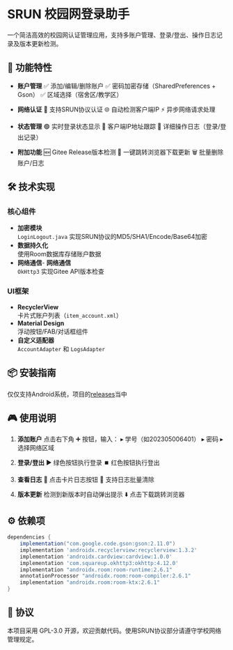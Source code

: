 # SRUN 校园网登录助手

一个简洁高效的校园网认证管理应用，支持多账户管理、登录/登出、操作日志记录及版本更新检测。

## 📱 功能特性

- **账户管理**
  ✅ 添加/编辑/删除账户
  ✅ 密码加密存储（SharedPreferences + Gson）
  ✅ 区域选择（宿舍区/教学区）

- **网络认证**
  🔑 支持SRUN协议认证
  🌐 自动检测客户端IP
  ⚡ 异步网络请求处理

- **状态管理**
  🟢 实时登录状态显示
  📶 客户端IP地址跟踪
  📜 详细操作日志（登录/登出记录）

- **附加功能**
  🆕 Gitee Release版本检测
  🚀 一键跳转浏览器下载更新
  🗑️ 批量删除账户/日志

## 🛠️ 技术实现

### 核心组件
- **加密模块**  
  `LoginLogout.java` 实现SRUN协议的MD5/SHA1/Encode/Base64加密
- **数据持久化**  
使用Room数据库存储账户数据
- **网络通信**- **网络通信**  
  `OkHttp3` 实现Gitee API版本检查

### UI框架
- **RecyclerView**  
  卡片式账户列表（`item_account.xml`）
- **Material Design**  
  浮动按钮/FAB/对话框组件
- **自定义适配器**  
  `AccountAdapter` 和 `LogsAdapter`

## 📦 安装指南
仅仅支持Android系统，项目的[releases](https://github.com/WeiTool/LoginYNUFE-Java/releases)当中

## 🎮 使用说明

1. **添加账户**
  点击右下角 ➕ 按钮，输入：
  ▸ 学号（如202305006401）
  ▸ 密码
  ▸ 选择网络区域

2. **登录/登出**
  ▶️ 绿色按钮执行登录
  ⏹️ 红色按钮执行登出

3. **查看日志**
  📖 点击卡片日志按钮
  🧹 支持日志批量清除

4. **版本更新**
  检测到新版本时自动弹出提示
  ⬇️ 点击下载跳转浏览器

## ⚙️ 依赖项

```gradle
dependencies {
    implementation("com.google.code.gson:gson:2.11.0")
    implementation 'androidx.recyclerview:recyclerview:1.3.2'
    implementation 'androidx.cardview:cardview:1.0.0'
    implementation 'com.squareup.okhttp3:okhttp:4.12.0'
    implementation "androidx.room:room-runtime:2.6.1"
    annotationProcessor "androidx.room:room-compiler:2.6.1"
    implementation "androidx.room:room-ktx:2.6.1"
}
```

## 📄 协议

本项目采用 GPL-3.0 开源，欢迎贡献代码。使用SRUN协议部分请遵守学校网络管理规定。